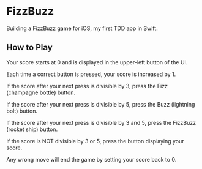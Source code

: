 # FizzBuzz
Building a FizzBuzz game for iOS, my first TDD app in Swift.

## How to Play
Your score starts at 0 and is displayed in the upper-left button of the UI.

Each time a correct button is pressed, your score is increased by 1.

If the score after your next press is divisible by 3, press the Fizz (champagne bottle) button.

If the score after your next press is divisible by 5, press the Buzz (lightning bolt) button. 

If the score after your next press is divisible by 3 and 5, press the FizzBuzz (rocket ship) button.

If the score is NOT divisible by 3 or 5, press the button displaying your score.

Any wrong move will end the game by setting your score back to 0.
